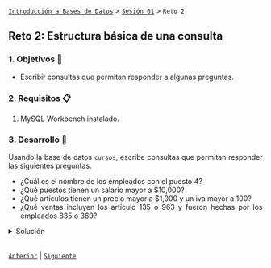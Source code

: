 [`Introducción a Bases de Datos`](../../Readme.md) > [`Sesión 01`](../Readme.md) > `Reto 2`
	
## Reto 2: Estructura básica de una consulta

<div style="text-align: justify;">

### 1. Objetivos :dart:

- Escribir consultas que permitan responder a algunas preguntas.

### 2. Requisitos :clipboard:

1. MySQL Workbench instalado.

### 3. Desarrollo :rocket:

Usando la base de datos `cursos`, escribe consultas que permitan responder las siguientes preguntas.

- ¿Cuál es el nombre de los empleados con el puesto 4?
- ¿Qué puestos tienen un salario mayor a $10,000?
- ¿Qué articulos tienen un precio mayor a $1,000 y un iva mayor a 100?
- ¿Qué ventas incluyen los artículo 135 o 963 y fueron hechas por los empleados 835 o 369?

<details><summary>Solución</summary>
<p>

- ¿Cuál es el nombre de los empleados con el puesto 4?

   ```sql
   SELECT nombre
   FROM empleado
   WHERE id_puesto = 4;
   ```
   ![imagen](imagenes/s1wr21.png)

- ¿Qué puestos tienen un salario mayor a $10,000?

   ```sql
   SELECT *
   FROM puesto
   WHERE salario > 10000;
   ```
   ![imagen](imagenes/s1wr22.png)
   
- ¿Qué articulos tienen un precio mayor a $1,000 y un iva mayor a 100?

   ```sql
   SELECT *
   FROM articulo
   WHERE precio > 1000
     AND iva > 100;
   ```
   ![imagen](imagenes/s1wr23.png) 
   
- ¿Qué ventas incluyen los artículo 135 o 963 y fueron hechas por los empleados 835 o 369?

   ```sql
   SELECT *
   FROM venta
   WHERE id_articulo IN (135,963)
     AND id_empleado IN (835,369);
   ```
   ![imagen](imagenes/s1wr24.png)

</p>
</details> 

<br/>

[`Anterior`](../Ejemplo-03/Readme.md) | [`Siguiente`](../Readme.md#ordenamientos-y-límites)

</div>
